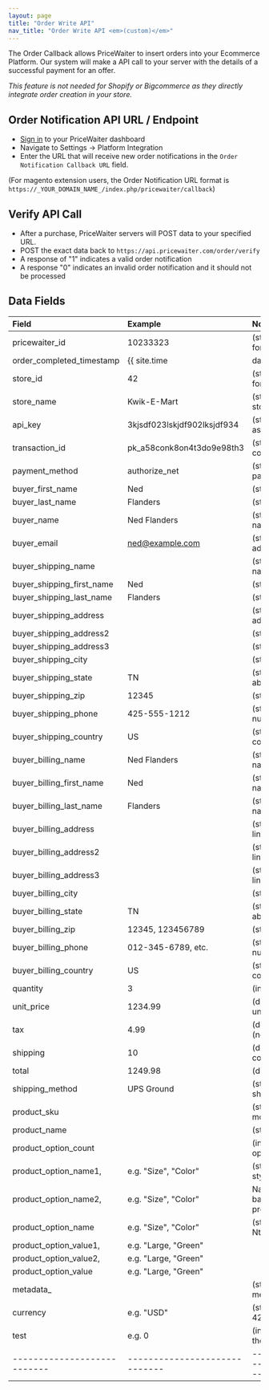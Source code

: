 ```yaml
---
layout: page
title: "Order Write API"
nav_title: "Order Write API <em>(custom)</em>"
---
```


The Order Callback allows PriceWaiter to insert orders into your Ecommerce Platform.
Our system will make a API call to your server with the details of a successful payment for an offer.

*This feature is not needed for Shopify or Bigcommerce as they directly integrate order creation in your store.*

Order Notification API URL / Endpoint
-------------------------------------

* [Sign in](https://retailer.pricewaiter.com/) to your PriceWaiter dashboard
* Navigate to Settings -> Platform Integration
* Enter the URL that will receive new order notifications in the `Order Notification Callback URL` field.

(For magento extension users, the Order Notification URL format is `https://_YOUR_DOMAIN_NAME_/index.php/pricewaiter/callback`)

Verify API Call
---------------

* After a purchase, PriceWaiter servers will POST data to your specified URL.
* POST the exact data back to `https://api.pricewaiter.com/order/verify`
* A response of "1" indicates a valid order notification
* A response "0" indicates an invalid order notification and it should not be processed

Data Fields
-----------

| Field                       | Example                       | Notes                                                        |
|:----------------------------|:------------------------------|:-------------------------------------------------------------|
| pricewaiter_id              | 10233323                      | (string) PriceWaiter ID for the order                        |
| order_completed_timestamp   | {{ site.time                  | date_to_xmlschema }} | (string) ISO 8601-formatted date/time |
| store_id                    | 42                            | (string) PriceWaiter ID for the store                        |
| store_name                  | Kwik-E-Mart                   | (string) Name of the store as entered                        |
| api_key                     | 3kjsdf023lskjdf902lksjdf934   | (string) API Key assigned to the site                        |
| transaction_id              | pk_a58conk8on4t3do9e98th3     | (string) Payment confirmation code                           |
| payment_method              | authorize_net                 | (string) Name of payment processor                           |
| buyer_first_name            | Ned                           | (string)                                                     |
| buyer_last_name             | Flanders                      | (string)                                                     |
| buyer_name                  | Ned Flanders                  | (string) Buyer's full name                                   |
| buyer_email                 | ned@example.com               | (string) Buyer's email address                               |
| buyer_shipping_name         |                               | (string) Ship to full name                                   |
| buyer_shipping_first_name   | Ned                           | (string)                                                     |
| buyer_shipping_last_name    | Flanders                      | (string)                                                     |
| buyer_shipping_address      |                               | (string) Ship to address                                     |
| buyer_shipping_address2     |                               | (string)                                                     |
| buyer_shipping_address3     |                               | (string)                                                     |
| buyer_shipping_city         |                               | (string) Ship to city                                        |
| buyer_shipping_state        | TN                            | (string) 2-letter state abbreviation                         |
| buyer_shipping_zip          | 12345                         | (string) US zip code                                         |
| buyer_shipping_phone        | 425-555-1212                  | (string) Buyer's phone number                                |
| buyer_shipping_country      | US                            | (string) 2-letter country code                               |
| buyer_billing_name          | Ned Flanders                  | (string) Bill to full name                                   |
| buyer_billing_first_name    | Ned                           | (string) Bill to first name                                  |
| buyer_billing_last_name     | Flanders                      | (string) Bill to last name                                   |
| buyer_billing_address       |                               | (string) Bill to address line 1                              |
| buyer_billing_address2      |                               | (string) Bill to address line 2                              |
| buyer_billing_address3      |                               | (string) Bill to address line 3                              |
| buyer_billing_city          |                               | (string) Bill to city                                        |
| buyer_billing_state         | TN                            | (string) 2-letter state abbreviation                         |
| buyer_billing_zip           | 12345, 123456789              | (string) Postal code                                         |
| buyer_billing_phone         | 012-345-6789, etc.            | (string) Buyer's phone number                                |
| buyer_billing_country       | US                            | (string) 2-letter country code                               |
| quantity                    | 3                             | (int) Total quantity                                         |
| unit_price                  | 1234.99                       | (decimal) Price per unit                                     |
| tax                         | 4.99                          | (decimal) Tax cost (not % rate)                              |
| shipping                    | 10                            | (decimal) Shipping cost                                      |
| total                       | 1249.98                       | (decimal) Order total                                        |
| shipping_method             | UPS Ground                    | (string) Name of shipping method                             |
| product_sku                 |                               | (string) Product sku / model number                          |
| product_name                |                               | (string) Product Name                                        |
| product_option_count        |                               | (int) total number of options                                |
| product_option_name1,       | e.g. "Size", "Color"          | (string) size, color, style, etc.                            |
| product_option_name2,       | e.g. "Size", "Color"          | Name of the Nth (1-based up to product_option_count)         |
| product_option_name<N>      | e.g. "Size", "Color"          | (string) Value for the Nth product option.                   |
| product_option_value1,      | e.g. "Large, "Green"          |                                                              |
| product_option_value2,      | e.g. "Large, "Green"          |                                                              |
| product_option_value<N>     | e.g. "Large, "Green"          |                                                              |
| metadata_<KEY>              |                               | (string) value of metadata properties                        |
| currency                    | e.g. "USD"                    | (string)Any valid ISO-4217 currency code                     |
| test                        | e.g. 0                        | (integer) 0 and 1 are the only valid values                  |
| --------------------------- | ----------------------------- | ---------------------------------------                      |
